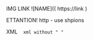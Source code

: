 
IMG LINK
 ![NAME](( https://link )

ETTANTION!
http - use shpions


XML
   ` ` `
    xml without " "
   ` ` `
